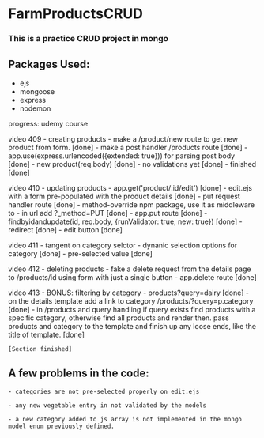 # FarmProductsCRUD

### This is a practice CRUD project in mongo 
## Packages Used: 
- ejs
- mongoose
- express
- nodemon



progress: udemy course  

video 409 - creating products
    - make a /product/new route to get new product from form.   [done]
    - make a post handler /products route   [done]
    - app.use(express.urlencoded({extended: true})) for parsing post body   [done]
    - new product(req.body)     [done]
    - no validations yet    [done]
    - finished   [done]

video 410 - updating products
    - app.get('product/:id/edit')   [done]
    - edit.ejs with a form pre-populated with the product details       [done]
    - put request handler route     [done]
    - method-override npm package, use it as middleware to
    - in url add ?_method=PUT [done]
    - app.put route     [done]
    - findbyidandupdate(id, req.body, {runValidator: true, new: true})  [done]
    - redirect      [done]
    - edit button      [done]

video 411 - tangent on category selctor
    - dynanic selection options for category  [done]
    - pre-selected value   [done]


video 412 - deleting products
    - fake a delete request from the  details page to /products/id using form with just a single button
    - app.delete route  [done]


video 413 - BONUS: filtering by category
    - products?query=dairy      [done]
    - on the details template add a link to category /products/?query=p.category    [done]
    - in /products and query handling if query exists find products with a specific category, otherwise find all products and render then. pass products and category to the template and finish up any loose ends, like the title of template.    [done]

    [Section finished]


## A few problems in the code:

    - categories are not pre-selected properly on edit.ejs

    - any new vegetable entry in not validated by the models

    - a new category added to js array is not implemented in the mongo model enum previously defined.